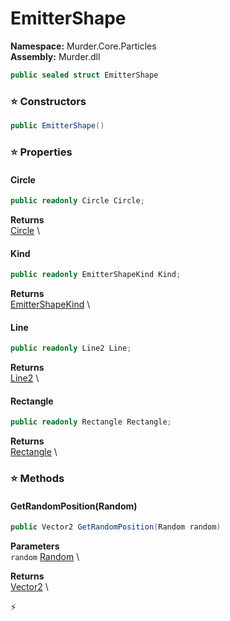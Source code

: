 # EmitterShape

**Namespace:** Murder.Core.Particles \
**Assembly:** Murder.dll

```csharp
public sealed struct EmitterShape
```

### ⭐ Constructors
```csharp
public EmitterShape()
```

### ⭐ Properties
#### Circle
```csharp
public readonly Circle Circle;
```

**Returns** \
[Circle](../..//Murder/Core/Geometry/Circle.html) \
#### Kind
```csharp
public readonly EmitterShapeKind Kind;
```

**Returns** \
[EmitterShapeKind](../..//Murder/Core/Particles/EmitterShapeKind.html) \
#### Line
```csharp
public readonly Line2 Line;
```

**Returns** \
[Line2](../..//Murder/Core/Geometry/Line2.html) \
#### Rectangle
```csharp
public readonly Rectangle Rectangle;
```

**Returns** \
[Rectangle](../..//Murder/Core/Geometry/Rectangle.html) \
### ⭐ Methods
#### GetRandomPosition(Random)
```csharp
public Vector2 GetRandomPosition(Random random)
```

**Parameters** \
`random` [Random](https://learn.microsoft.com/en-us/dotnet/api/System.Random?view=net-7.0) \

**Returns** \
[Vector2](../..//Murder/Core/Geometry/Vector2.html) \



⚡